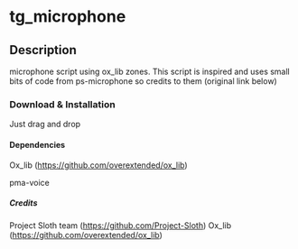 # tg_microphone


## Description
microphone script using ox_lib zones. 
This script is inspired and uses small bits of code from ps-microphone so credits to them (original link below)

### Download & Installation
Just drag and drop

#### Dependencies
Ox_lib (https://github.com/overextended/ox_lib)

pma-voice

##### Credits
Project Sloth team (https://github.com/Project-Sloth)
Ox_lib (https://github.com/overextended/ox_lib)
